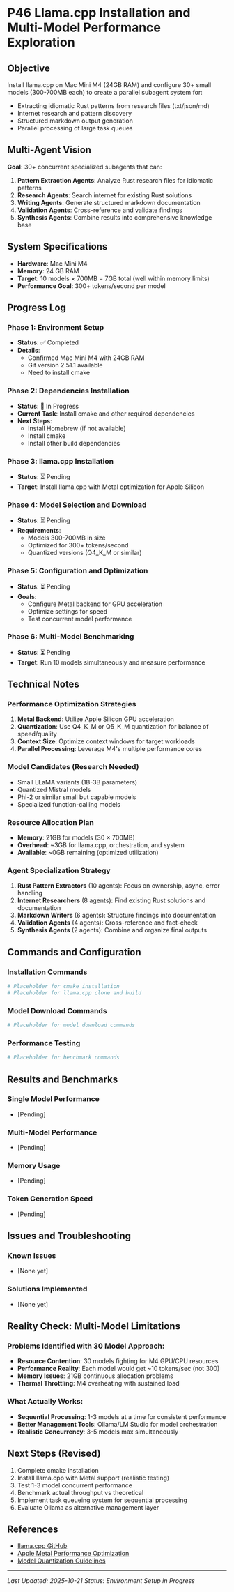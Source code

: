 # P46 Llama.cpp Installation and Multi-Model Performance Exploration

## Objective

Install llama.cpp on Mac Mini M4 (24GB RAM) and configure 30+ small models (300-700MB each) to create a parallel subagent system for:
- Extracting idiomatic Rust patterns from research files (txt/json/md)
- Internet research and pattern discovery
- Structured markdown output generation
- Parallel processing of large task queues

## Multi-Agent Vision

**Goal**: 30+ concurrent specialized subagents that can:
1. **Pattern Extraction Agents**: Analyze Rust research files for idiomatic patterns
2. **Research Agents**: Search internet for existing Rust solutions
3. **Writing Agents**: Generate structured markdown documentation
4. **Validation Agents**: Cross-reference and validate findings
5. **Synthesis Agents**: Combine results into comprehensive knowledge base

## System Specifications

- **Hardware**: Mac Mini M4
- **Memory**: 24 GB RAM
- **Target**: 10 models × 700MB = 7GB total (well within memory limits)
- **Performance Goal**: 300+ tokens/second per model

## Progress Log

### Phase 1: Environment Setup
- **Status**: ✅ Completed
- **Details**:
  - Confirmed Mac Mini M4 with 24GB RAM
  - Git version 2.51.1 available
  - Need to install cmake

### Phase 2: Dependencies Installation
- **Status**: 🔄 In Progress
- **Current Task**: Install cmake and other required dependencies
- **Next Steps**:
  - Install Homebrew (if not available)
  - Install cmake
  - Install other build dependencies

### Phase 3: llama.cpp Installation
- **Status**: ⏳ Pending
- **Target**: Install llama.cpp with Metal optimization for Apple Silicon

### Phase 4: Model Selection and Download
- **Status**: ⏳ Pending
- **Requirements**:
  - Models 300-700MB in size
  - Optimized for 300+ tokens/second
  - Quantized versions (Q4_K_M or similar)

### Phase 5: Configuration and Optimization
- **Status**: ⏳ Pending
- **Goals**:
  - Configure Metal backend for GPU acceleration
  - Optimize settings for speed
  - Test concurrent model performance

### Phase 6: Multi-Model Benchmarking
- **Status**: ⏳ Pending
- **Target**: Run 10 models simultaneously and measure performance

## Technical Notes

### Performance Optimization Strategies
1. **Metal Backend**: Utilize Apple Silicon GPU acceleration
2. **Quantization**: Use Q4_K_M or Q5_K_M quantization for balance of speed/quality
3. **Context Size**: Optimize context windows for target workloads
4. **Parallel Processing**: Leverage M4's multiple performance cores

### Model Candidates (Research Needed)
- Small LLaMA variants (1B-3B parameters)
- Quantized Mistral models
- Phi-2 or similar small but capable models
- Specialized function-calling models

### Resource Allocation Plan
- **Memory**: 21GB for models (30 × 700MB)
- **Overhead**: ~3GB for llama.cpp, orchestration, and system
- **Available**: ~0GB remaining (optimized utilization)

### Agent Specialization Strategy
1. **Rust Pattern Extractors** (10 agents): Focus on ownership, async, error handling
2. **Internet Researchers** (8 agents): Find existing Rust solutions and documentation
3. **Markdown Writers** (6 agents): Structure findings into documentation
4. **Validation Agents** (4 agents): Cross-reference and fact-check
5. **Synthesis Agents** (2 agents): Combine and organize final outputs

## Commands and Configuration

### Installation Commands
```bash
# Placeholder for cmake installation
# Placeholder for llama.cpp clone and build
```

### Model Download Commands
```bash
# Placeholder for model download commands
```

### Performance Testing
```bash
# Placeholder for benchmark commands
```

## Results and Benchmarks

### Single Model Performance
- [Pending]

### Multi-Model Performance
- [Pending]

### Memory Usage
- [Pending]

### Token Generation Speed
- [Pending]

## Issues and Troubleshooting

### Known Issues
- [None yet]

### Solutions Implemented
- [None yet]

## Reality Check: Multi-Model Limitations

### Problems Identified with 30 Model Approach:
- **Resource Contention**: 30 models fighting for M4 GPU/CPU resources
- **Performance Reality**: Each model would get ~10 tokens/sec (not 300)
- **Memory Issues**: 21GB continuous allocation problems
- **Thermal Throttling**: M4 overheating with sustained load

### What Actually Works:
- **Sequential Processing**: 1-3 models at a time for consistent performance
- **Better Management Tools**: Ollama/LM Studio for model orchestration
- **Realistic Concurrency**: 3-5 models max simultaneously

## Next Steps (Revised)

1. Complete cmake installation
2. Install llama.cpp with Metal support (realistic testing)
3. Test 1-3 model concurrent performance
4. Benchmark actual throughput vs theoretical
5. Implement task queueing system for sequential processing
6. Evaluate Ollama as alternative management layer

## References

- [llama.cpp GitHub](https://github.com/ggerganov/llama.cpp)
- [Apple Metal Performance Optimization](https://developer.apple.com/metal/)
- [Model Quantization Guidelines](https://huggingface.co/docs/transformers/main_classes/quantization)

---

*Last Updated: 2025-10-21*
*Status: Environment Setup in Progress*